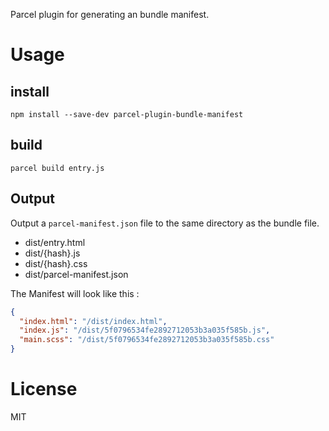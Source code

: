Parcel plugin for generating an bundle manifest.

Usage
========

## install

```
npm install --save-dev parcel-plugin-bundle-manifest
```

## build

```
parcel build entry.js
```

## Output

Output a `parcel-manifest.json` file to the same directory as the bundle file.

- dist/entry.html
- dist/{hash}.js
- dist/{hash}.css
- dist/parcel-manifest.json

The Manifest will look like this : 

```json
{
  "index.html": "/dist/index.html",
  "index.js": "/dist/5f0796534fe2892712053b3a035f585b.js",
  "main.scss": "/dist/5f0796534fe2892712053b3a035f585b.css"
}
```

License
========

MIT
